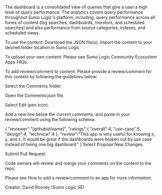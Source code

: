 The dashboard is a consolidated view of queries that give a user a high level of query performance.  The analytics covers query performance throughout Sumo Logic's platform, including, query performance across all forms of content (log searches, dashboards, monitors, and scheduled searches) and also performance from source categories, indexes, and scheduled views. 

To use the content:
Download the JSON file(s).
Import the content to your desired folder location in Sumo Logic.

To upload your own content:
Please see Sumo Logic Community Ecosystem Apps FAQs.

To add review/comment to content:
Please provide a review/comment for this content by following the guidelines below:

Select the Comments folder.

Open the Comments.json file.

Select Edit (pen icon).

Add a new line below the current comments, and paste in your review/comment using the following schema:

  {
      "reviewer":"[githubid/name]",
      "ratings":{
          "overall":4,
          "use-case":5,
          "design":4,
          "technical":4
      },
      "review":"This app is very useful for knowing x, y, and z. It would be great if the dashboards were broken out by use case instead of being one big dashboard."
  }
Select Propose New Changes.

Submit Pull Request.

Code owners will review and merge your comments on the content to the repo.

Please see How to add a review/comment to an app for more information.

Creator: David Rooney (Sumo Logic SE)
